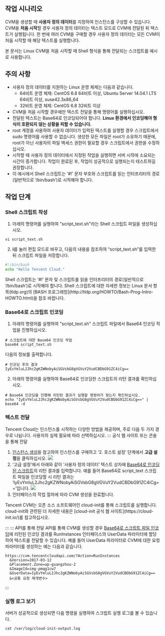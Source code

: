 ## 작업 시나리오

CVM을 생성할 때 **사용자 정의 데이터**를 지정하여 인스턴스를 구성할 수 있습니다. CVM을 **처음 시작**할 경우 사용자 정의 데이터는 텍스트 모드로 CVM에 전달된 뒤 텍스트가 실행됩니다. 한 번에 여러 CVM을 구매할 경우 사용자 정의 데이터는 모든 CVM이 처음 시작할 때 해당 텍스트를 실행합니다.

본 문서는 Linux CVM을 처음 시작할 때 Shell 형식을 통해 전달되는 스크립트를 예시로 사용합니다.

## 주의 사항
- 사용자 정의 데이터를 지원하는 Linux 운영 체제는 다음과 같습니다.
	- 64비트 운영 체제: CentOS 6.8 64비트 이상, Ubuntu Server 14.04.1 LTS 64비트 이상, suse42.3x86_64
	- 32비트 운영 체제: CentOS 6.8 32비트 이상
- CVM을 처음 시작할 경우에만 텍스트 전달을 통해 명령어를 실행하십시오.
- 전달된 텍스트는 Base64로 인코딩되어야 합니다. **Linux 환경에서 인코딩해야 형식이 호환되지 않는 상황을 피할 수 있습니다.**
- root 계정을 사용하여 사용자 데이터가 입력된 텍스트를 실행할 경우 스크립트에서 sudo 명령어를 사용할 수 없습니다. 생성한 모든 파일은 root가 소유하기 때문에, root가 아닌 사용자의 파일 액세스 권한이 필요할 경우 스크립트에서 권한을 수정하십시오.
- 시작할 때 사용자 정의 데이터에서 지정된 작업을 실행하면 서버 시작에 소요되는 시간이 증가합니다. 작업이 완료된 후, 작업이 성공적으로 실행되는지 테스트하길 권장합니다.
- 이 예시에서 Shell 스크립트는 ‘#!’ 문자 부호와 스크립트를 읽는 인터프리터의 경로(일반적으로 ‘/bin/bash’)로 시작해야 합니다.

## 작업 단계

### Shell 스크립트 작성
1. 아래의 명령어를 실행하여 "script_text.sh"라는 Shell 스크립트 파일을 생성하십시오.
```shellsession
vi script_text.sh
```
2. **i**를 눌러 편집 모드로 바꾸고, 다음의 내용을 참조하여 “script_text.sh”를 입력한 뒤 스크립트 파일을 저장합니다.
```bash
#!/bin/bash
echo "Hello Tencent Cloud."
```
<dx-alert infotype="notice" title="">
Shell 스크립트는 ‘#!’ 문자 및 스크립트를 읽을 인터프리터의 경로(일반적으로 ‘/bin/bash’)로 시작해야 합니다. Shell 스크립트에 대한 자세한 정보는 Linux 문서 항목(tldp.org)의 [BASH 프로그래밍](http://tldp.org/HOWTO/Bash-Prog-Intro-HOWTO.html)을 참조 바랍니다.
</dx-alert>




### Base64로 스크립트 인코딩[](id:Base64Script)

1. 아래의 명령어를 실행하여 "script_text.sh" 스크립트 파일에서 Base64 인코딩 작업을 진행하십시오.
```shellsession
# 스크립트에 대한 Base64 인코딩 작업
base64 script_text.sh
```
다음의 정보를 출력합니다.
```shellsession
# 인코딩 후의 결과
IyEvYmluL2Jhc2gKZWNobyAiSGVsbG8gVGVuY2VudCBDbG91ZC4iCg==
```
2. 아래의 명령어를 실행하여 Base64로 인코딩한 스크립트의 리턴 결과를 확인하십시오.
```shellsession
# Base64 인코딩을 진행해 리턴된 결과가 실행할 명령어가 맞는지 확인하십시오.
echo "IyEvYmluL2Jhc2gKZWNobyAiSGVsbG8gVGVuY2VudCBDbG91ZC4iCg==" | base64 -d
```

### 텍스트 전달

Tencent Cloud는 인스턴스를 시작하는 다양한 방법을 제공하며, 주로 다음 두 가지 경우로 나뉩니다. 사용자의 실제 필요에 따라 선택하십시오.
<dx-tabs>
::: 공식 웹 사이트 또는 콘솔을 통해 전달[](id:Consoletrans)
1. [인스턴스 생성](https://intl.cloud.tencent.com/document/product/213/4855)을 참고하여 인스턴스를 구매하고 ‘2. 호스트 설정’ 단계에서 **고급 설정**을 클릭하십시오.
![](https://main.qcloudimg.com/raw/28baf2764488ecfaf5bbac791cec7ea3.png)
2. ‘고급 설정’에서 아래와 같이 ‘사용자 정의 데이터’ 텍스트 상자에 [Base64로 인코딩된 스크립트](#Base64Script)의 리턴 결과를 입력합니다.
예를 들어 Base64로 script_text 스크립트 파일을 인코딩할 시 리턴 결과는 ‘IyEvYmluL2Jhc2gKZWNobyAiSGVsbG8gVGVuY2VudCBDbG91ZC4iCg==’입니다.
![](https://main.qcloudimg.com/raw/0b6b594f174568ca7d3312821c0571ed.png)
3. 인터페이스의 작업 절차에 따라 CVM 생성을 완료합니다.
<dx-alert infotype="explain" title="">
Tencent CVM는 오픈 소스 소프트웨어인 cloud-init를 통해 스크립트를 실행합니다. cloud-init와 관련된 더 자세한 내용은 [cloud-init 공식 웹 사이트](https://cloud-init.io/)를 참고하십시오.
</dx-alert>


:::
::: API를 통해 전달[](id:APItrans)
API를 통해 CVM를 생성할 경우 [Base64로 스크립트 파일 인코딩](#Base64Script)에 리턴된 인코딩 결과를 RunInstances 인터페이스의 UserData 파라미터에 할당하여 텍스트를 전달할 수 있습니다.
예를 들어 UserData 파라미터로 CVM에 대한 요청 파라미터를 생성하는 예는 다음과 같습니다.
```
https://cvm.tencentcloudapi.com/?Action=RunInstances
  &Version=2017-03-12
  &Placement.Zone=ap-guangzhou-2
  &ImageId=img-pmqg1cw7
  &UserData=IyEvYmluL2Jhc2gKZWNobyAiSGVsbG8gVGVuY2VudCBDbG91ZC4iCg==
  &<공통 요청 매개변수>
```

:::
</dx-tabs>

### 실행 로그 보기
서버가 성공적으로 생성되면 다음 명령을 실행하여 스크립트 실행 로그를 볼 수 있습니다.
```shellsession
cat /var/log/cloud-init-output.log
```

